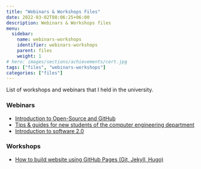 ```yaml
---
title: "Webinars & Workshops Files"
date: 2022-03-02T08:06:25+06:00
description: Webinars & Workshops files
menu:
  sidebar:
    name: webinars-workshops
    identifier: webinars-workshops
    parent: files
    weight: 1
# hero: images/sections/achievements/cert.jpg
tags: ["files", "webinars-workshops"]
categories: ["files"]
---
```


List of workshops and webinars that I held in the university.

### Webinars
- [Introduction to Open-Source and GitHub](github.pdf)
- [Tips & guides for new students of the computer engineering department](newcomers.pdf)
- [Introduction to software 2.0](software2.0.pdf)
### Workshops
- [How to build website using GitHub Pages (Git, Jekyll, Hugo)](git-merged.pdf)